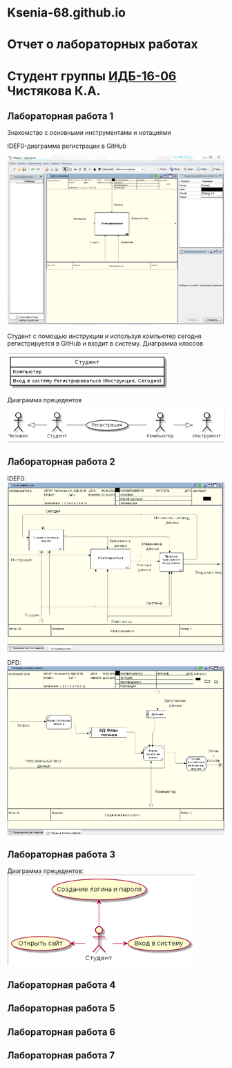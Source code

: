 # Ksenia-68.github.io
# Отчет о лабораторных работах 
# Студент группы [ИДБ-16-06](https://github.com/stankin/design-1/wiki/list-idb-16-06) Чистякова К.А.
## Лабораторная работа 1
Знакомство с основными инструментами и нотациями

IDEF0-диаграмма регистрации в GitHub

![none](https://github.com/Kseniia-68/Ksenia-68.github.io/blob/master/1.png)

Студент с помощью инструкции и используя компьютер сегодня регистрируется в GitHub и входит в систему.
Диаграмма классов

![none](https://github.com/Kseniia-68/Ksenia-68.github.io/blob/master/2.png)

Диаграмма прецедентов

![none](https://github.com/Kseniia-68/Ksenia-68.github.io/blob/master/3.png)

## Лабораторная работа 2

IDEF0: ![none](https://github.com/Kseniia-68/Ksenia-68.github.io/blob/master/2.1.PNG)

DFD: ![none](https://github.com/Kseniia-68/Ksenia-68.github.io/blob/master/22.PNG)

## Лабораторная работа 3
Диаграмма прецедентов:
![none](https://github.com/Kseniia-68/Ksenia-68.github.io/blob/master/3.1..PNG)
## Лабораторная работа 4
## Лабораторная работа 5
## Лабораторная работа 6
## Лабораторная работа 7
